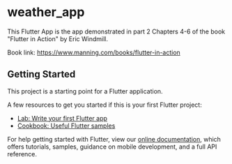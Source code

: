 # weather_app

This Flutter App is the app demonstrated in part 2 Chapters 4-6 of the book "Flutter in Action" by Eric Windmill. 

Book link: https://www.manning.com/books/flutter-in-action

## Getting Started

This project is a starting point for a Flutter application.

A few resources to get you started if this is your first Flutter project:

- [Lab: Write your first Flutter app](https://flutter.dev/docs/get-started/codelab)
- [Cookbook: Useful Flutter samples](https://flutter.dev/docs/cookbook)

For help getting started with Flutter, view our
[online documentation](https://flutter.dev/docs), which offers tutorials,
samples, guidance on mobile development, and a full API reference.
